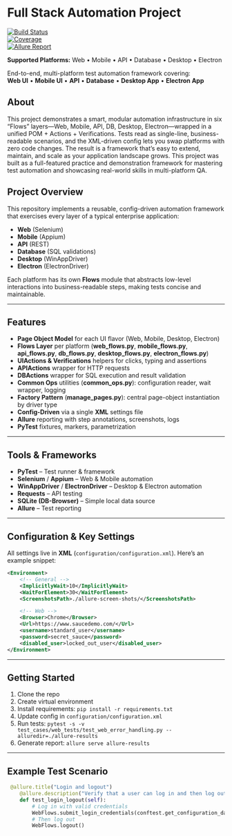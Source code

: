 # Full Stack Automation Project

[![Build Status](https://img.shields.io/badge/build-passing-brightgreen)]()  
[![Coverage](https://img.shields.io/badge/coverage-85%25-yellowgreen)]()  
[![Allure Report](https://img.shields.io/badge/allure-report-blue)]()

**Supported Platforms:** Web • Mobile • API • Database • Desktop • Electron

End-to-end, multi-platform test automation framework covering:  
**Web UI** • **Mobile UI** • **API** • **Database** • **Desktop App** • **Electron App**

## About

This project demonstrates a smart, modular automation infrastructure in six “Flows” layers—Web, Mobile, API, DB, Desktop, Electron—wrapped in a unified POM + Actions + Verifications. Tests read as single-line, business-readable scenarios, and the XML-driven config lets you swap platforms with zero code changes. The result is a framework that’s easy to extend, maintain, and scale as your application landscape grows.
This project was built as a full-featured practice and demonstration framework for mastering test automation and showcasing real-world skills in multi-platform QA.

## Project Overview

This repository implements a reusable, config-driven automation framework that exercises every layer of a typical enterprise application:

- **Web** (Selenium)  
- **Mobile** (Appium)  
- **API** (REST)  
- **Database** (SQL validations)  
- **Desktop** (WinAppDriver)  
- **Electron** (ElectronDriver)  

Each platform has its own **Flows** module that abstracts low-level interactions into business-readable steps, making tests concise and maintainable.

---

## Features

- **Page Object Model** for each UI flavor (Web, Mobile, Desktop, Electron)  
- **Flows Layer** per platform (**web_flows.py**, **mobile_flows.py**, **api_flows.py**, **db_flows.py**, **desktop_flows.py**, **electron_flows.py**)  
- **UIActions & Verifications** helpers for clicks, typing and assertions  
- **APIActions** wrapper for HTTP requests  
- **DBActions** wrapper for SQL execution and result validation  
- **Common Ops** utilities (**common_ops.py**): configuration reader, wait wrapper, logging  
- **Factory Pattern** (**manage_pages.py**): central page-object instantiation by driver type  
- **Config-Driven** via a single **XML** settings file  
- **Allure** reporting with step annotations, screenshots, logs  
- **PyTest** fixtures, markers, parametrization  

---

## Tools & Frameworks

- **PyTest** – Test runner & framework  
- **Selenium** / **Appium** – Web & Mobile automation  
- **WinAppDriver** / **ElectronDriver** – Desktop & Electron automation  
- **Requests** – API testing  
- **SQLite (DB-Browser)** – Simple local data source  
- **Allure** – Test reporting  

---

## Configuration & Key Settings

All settings live in **XML** (`configuration/configuration.xml`). Here’s an example snippet:

```xml
<Environment>
    <!-- General -->
    <ImplicitlyWait>10</ImplicitlyWait>
    <WaitForElement>30</WaitForElement>
    <ScreenshotsPath>./allure-screen-shots/</ScreenshotsPath>

    <!-- Web -->
    <Browser>Chrome</Browser>
    <Url>https://www.saucedemo.com/</Url>
    <username>standard_user</username>
    <password>secret_sauce</password>
    <disabled_user>locked_out_user</disabled_user>
</Environment>
```
---

## Getting Started

1. Clone the repo  
2. Create virtual environment  
3. Install requirements: `pip install -r requirements.txt`  
4. Update config in `configuration/configuration.xml`  
5. Run tests: `pytest -s -v test_cases/web_tests/test_web_error_handling.py --alluredir=./allure-results`  
6. Generate report: `allure serve allure-results`

---

## Example Test Scenario

```python
 @allure.title("Login and logout")
    @allure.description("Verify that a user can log in and then log out successfully")
    def test_login_logout(self):
        # Log in with valid credentials
        WebFlows.submit_login_credentials(conftest.get_configuration_data("username"), conftest.get_configuration_data("password"))
        # Then log out
        WebFlows.logout()

